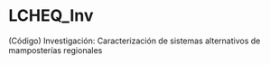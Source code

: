 # LCHEQ_Inv
(Código) Investigación: Caracterización de sistemas alternativos de mamposterías regionales
